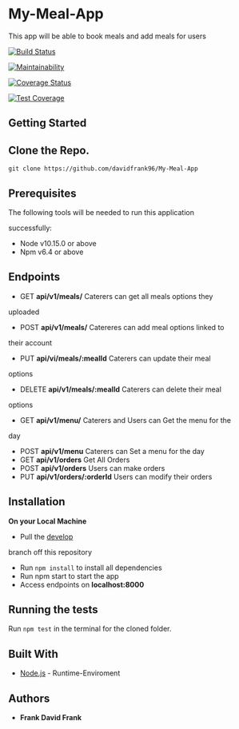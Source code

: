 # My-Meal-App

This app will be able to book meals and add meals for users

[![Build Status](https://travis-ci.org/davidfrank96/My-Meal-App.svg?branch=develop)](https://travis-ci.org/davidfrank96/My-Meal-App)

[![Maintainability](https://api.codeclimate.com/v1/badges/e0ebb43c55f51089c234/maintainability)](https://codeclimate.com/github/davidfrank96/My-Meal-App/maintainability)


[![Coverage Status](https://coveralls.io/repos/github/davidfrank96/My-Meal-App/badge.svg?branch=develop)](https://coveralls.io/github/davidfrank96/My-Meal-App?branch=develop)

[![Test Coverage](https://api.codeclimate.com/v1/badges/e0ebb43c55f51089c234/test_coverage)](https://codeclimate.com/github/davidfrank96/My-Meal-App/test_coverage)

## Getting Started
Clone the Repo.
-------------
`git clone https://github.com/davidfrank96/My-Meal-App`
## Prerequisites
The following tools will be needed to run this application 

successfully:
* Node v10.15.0 or above
* Npm v6.4 or above
## Endpoints
- GET **api/v1/meals/** Caterers can get all meals options they 

uploaded
- POST **api/v1/meals/** Catereres can add meal options linked to 

their account
- PUT **api/vi/meals/:mealId** Caterers can update their meal 

options
- DELETE **api/v1/meals/:mealId** Caterers can delete their meal 

options
- GET **api/v1/menu/** Caterers and Users can Get the menu for the 

day 
- POST **api/v1/menu** Caterers can Set a menu for the day 
- GET **api/v1/orders** Get All Orders
- POST **api/v1/orders** Users can make orders
- PUT **api/v1/orders/:orderId** Users can modify their orders
## Installation
**On your Local Machine**
- Pull the [develop](https://github.com/davidfrank96/My-Meal-App) 

branch off this repository
- Run `npm install` to install all dependencies
- Run npm start to start the app
- Access endpoints on **localhost:8000**
## Running the tests
Run `npm test` in the terminal for the cloned folder.
## Built With
* [Node.js](http://www.nodejs.org/) - Runtime-Enviroment
## Authors
* **Frank David Frank**